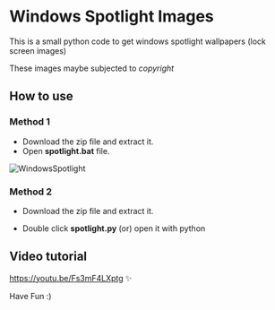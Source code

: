 # Windows Spotlight Images
This is a small python code to get windows spotlight wallpapers (lock screen images)  
  
These images maybe subjected to *copyright*

## How to use
### Method 1 
* Download the zip file and extract it.
* Open **spotlight.bat** file.

![WindowsSpotlight](https://user-images.githubusercontent.com/75202541/135760271-fe0ce618-25a0-4d7e-a294-9214f6a13b57.gif)

### Method 2
    
* Download the zip file and extract it.

* Double click **spotlight.py** (or) open it with python       


## Video tutorial 

https://youtu.be/Fs3mF4LXptg ✨

Have Fun :)
